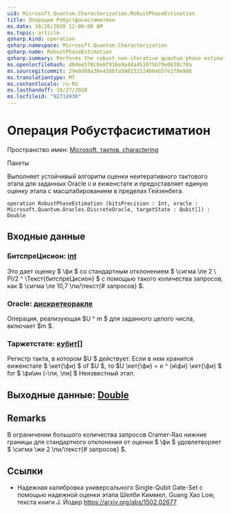 ```yaml
---
uid: Microsoft.Quantum.Characterization.RobustPhaseEstimation
title: Операция Робустфасистиматион
ms.date: 10/26/2020 12:00:00 AM
ms.topic: article
qsharp.kind: operation
qsharp.namespace: Microsoft.Quantum.Characterization
qsharp.name: RobustPhaseEstimation
qsharp.summary: Performs the robust non-iterative quantum phase estimation algorithm for a given oracle `U` and eigenstate, and provides a single real-valued estimate of the phase with variance scaling at the Heisenberg limit.
ms.openlocfilehash: d04ee578c0e6f916e9a4da451075b79e0630c70a
ms.sourcegitcommit: 29e0d88a30e4166fa580132124b0eb57e1f0e986
ms.translationtype: MT
ms.contentlocale: ru-RU
ms.lasthandoff: 10/27/2020
ms.locfileid: "92714936"
---
```

# <a name="robustphaseestimation-operation"></a>Операция Робустфасистиматион

Пространство имен: [Microsoft. тактов. charactering](xref:Microsoft.Quantum.Characterization)

Пакеты [](https://nuget.org/packages/)


Выполняет устойчивый алгоритм оценки неитеративного тактового этапа для заданных Oracle `U` и еиженстате и предоставляет единую оценку этапа с масштабированием в пределах Гейзенбега.

```qsharp
operation RobustPhaseEstimation (bitsPrecision : Int, oracle : Microsoft.Quantum.Oracles.DiscreteOracle, targetState : Qubit[]) : Double
```


## <a name="input"></a>Входные данные

### <a name="bitsprecision--int"></a>БитспреЦисион: [int](xref:microsoft.quantum.lang-ref.int)

Это дает оценку $ \фи $ со стандартным отклонением $ \сигма \ле 2 \ PI/2 ^ \Текст{битспреЦисион} $ с помощью такого количества запросов, как $ \сигма \ле 10,7 \пи/\текст{# запросов} $.


### <a name="oracle--discreteoracle"></a>Oracle: [дискретеоракле](xref:Microsoft.Quantum.Oracles.DiscreteOracle)

Операция, реализующая $U ^ m $ для заданного целого числа, включает $m $.


### <a name="targetstate--qubit"></a>Таржетстате: [кубит](xref:microsoft.quantum.lang-ref.qubit)[]

Регистр такта, в котором $U $ действует. Если в нем хранится еиженстате $ \кет{\фи} $ of $U $, то $U \кет{\фи} = e ^ {и\фи} \кет{\фи} $ for $ \фи\ин (-\пи, \пи] $ Неизвестный этап.



## <a name="output--double"></a>Выходные данные: [Double](xref:microsoft.quantum.lang-ref.double)



## <a name="remarks"></a>Remarks

В ограничении большого количества запросов Cramer-Rao нижние границы для стандартного отклонения от оценки $ \фи $ удовлетворяет $ \сигма \же 2 \пи/\текст{# запросов} $.

## <a name="references"></a>Ссылки

- Надежная калибровка универсального Single-Qubit Gate-Set с помощью надежной оценки этапа Шелби Киммел, Guang Хао Low, текста книги J. Йодер https://arxiv.org/abs/1502.02677
